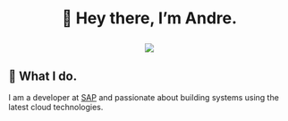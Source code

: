 # <p align="center"> 👋 Hey there, I’m Andre. </p>
<p align="center"><a href="https://de.linkedin.com/in/andre-dossinger"><img src="https://img.shields.io/badge/LinkedIn-0077B5?style=for-the-badge&logo=linkedin&logoColor=white"/></a></p>

## :tea: What I do.
I am a developer at [SAP](https://www.sap.com) and passionate about building systems using the latest cloud technologies.
